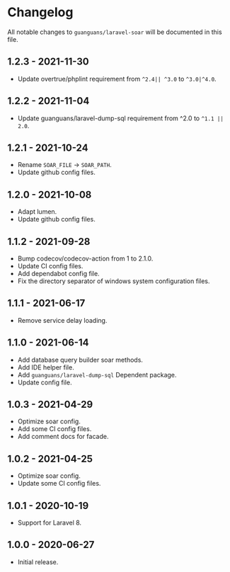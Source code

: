 # Changelog

All notable changes to `guanguans/laravel-soar` will be documented in this file.

## 1.2.3 - 2021-11-30

* Update overtrue/phplint requirement from `^2.4|| ^3.0` to `^3.0|^4.0`.

## 1.2.2 - 2021-11-04

* Update guanguans/laravel-dump-sql requirement from  ^2.0 to `^1.1 || 2.0`.

## 1.2.1 - 2021-10-24

* Rename `SOAR_FILE` -> `SOAR_PATH`.
* Update github config files.

## 1.2.0 - 2021-10-08

* Adapt lumen.
* Update github config files.

## 1.1.2 - 2021-09-28

* Bump codecov/codecov-action from 1 to 2.1.0.
* Update CI config files.
* Add dependabot config file.
* Fix the directory separator of windows system configuration files.

## 1.1.1 - 2021-06-17

* Remove service delay loading.

## 1.1.0 - 2021-06-14

* Add database query builder soar methods.
* Add IDE helper file.
* Add `guanguans/laravel-dump-sql` Dependent package.
* Update config file.

## 1.0.3 - 2021-04-29

* Optimize soar config.
* Add some CI config files.
* Add comment docs for facade.

## 1.0.2 - 2021-04-25

* Optimize soar config.
* Update some CI config files.

## 1.0.1 - 2020-10-19

* Support for Laravel 8.

## 1.0.0 - 2020-06-27

* Initial release.